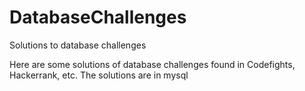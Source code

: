 # DatabaseChallenges
Solutions to database challenges

Here are some solutions of database challenges found in Codefights, Hackerrank, etc. The solutions are in mysql
